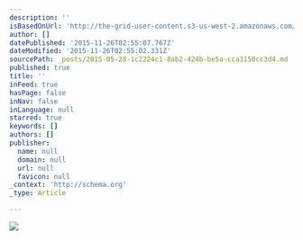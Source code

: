 ```yaml
---
description: ''
isBasedOnUrl: 'http://the-grid-user-content.s3-us-west-2.amazonaws.com/cb2222a9-5cb4-487f-a3b8-8ef3f131b260.jpg'
author: []
datePublished: '2015-11-26T02:55:07.767Z'
dateModified: '2015-11-26T02:55:02.331Z'
sourcePath: _posts/2015-05-28-1c2224c1-8ab2-424b-be5a-cca3150cc3d4.md
published: true
title: ''
inFeed: true
hasPage: false
inNav: false
inLanguage: null
starred: true
keywords: []
authors: []
publisher:
  name: null
  domain: null
  url: null
  favicon: null
_context: 'http://schema.org'
_type: Article

---
```

![](http://the-grid-user-content.s3-us-west-2.amazonaws.com/cb2222a9-5cb4-487f-a3b8-8ef3f131b260.jpg)